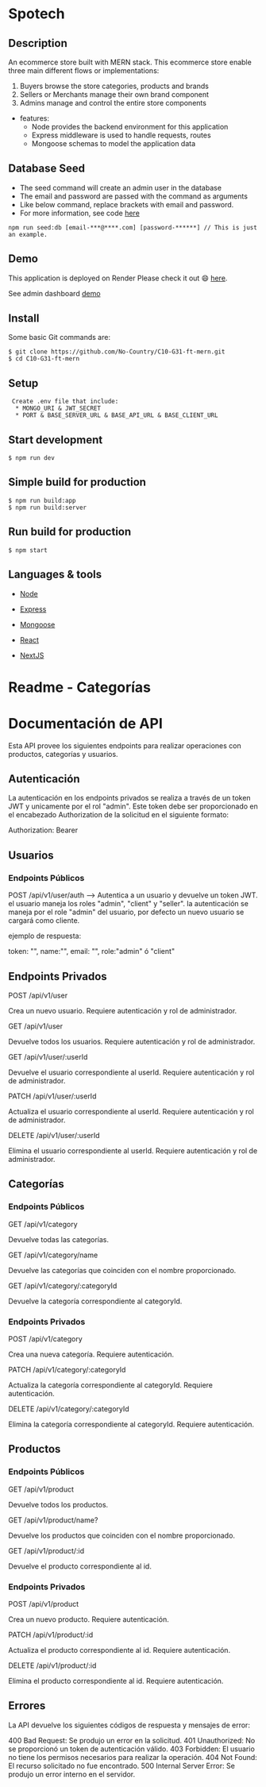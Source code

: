 
# Spotech

## Description

An ecommerce store built with MERN stack. This ecommerce store enable three main different flows or implementations:

1. Buyers browse the store categories, products and brands
2. Sellers or Merchants manage their own brand component
3. Admins manage and control the entire store components 


* features:
  * Node provides the backend environment for this application
  * Express middleware is used to handle requests, routes
  * Mongoose schemas to model the application data


## Database Seed

* The seed command will create an admin user in the database
* The email and password are passed with the command as arguments
* Like below command, replace brackets with email and password. 
* For more information, see code [here](server/utils/seed.js)

```
npm run seed:db [email-***@****.com] [password-******] // This is just an example.
```

## Demo

This application is deployed on Render Please check it out :smile: [here](link).

See admin dashboard [demo](link)

## Install

Some basic Git commands are:

```
$ git clone https://github.com/No-Country/C10-G31-ft-mern.git
$ cd C10-G31-ft-mern
```

## Setup

```
 Create .env file that include:
  * MONGO_URI & JWT_SECRET
  * PORT & BASE_SERVER_URL & BASE_API_URL & BASE_CLIENT_URL
```

## Start development

```
$ npm run dev
```

## Simple build for production

```
$ npm run build:app
$ npm run build:server
```

## Run build for production

```
$ npm start
```


## Languages & tools

- [Node](https://nodejs.org/en/)

- [Express](https://expressjs.com/)

- [Mongoose](https://mongoosejs.com/)

- [React](https://reactjs.org/)

- [NextJS](https://nextjs.org/)



# Readme - Categorías
# Documentación de API

Esta API provee los siguientes endpoints para realizar operaciones con productos, categorías y usuarios.

## Autenticación
La autenticación en los endpoints privados se realiza a través de un token JWT y unicamente por el rol "admin". Este token debe ser proporcionado en el encabezado Authorization de la solicitud en el siguiente formato:

Authorization: Bearer <token>

## Usuarios

### Endpoints Públicos
POST /api/v1/user/auth --> Autentica a un usuario y devuelve un token JWT. el usuario maneja los roles "admin", "client" y "seller". la autenticación se maneja por el role "admin" del usuario, por defecto un nuevo usuario se cargará como cliente.

ejemplo de respuesta: 

token: "",
name:"",
email: "",
role:"admin" ó "client"
## Endpoints Privados

POST /api/v1/user

Crea un nuevo usuario. Requiere autenticación y rol de administrador.

GET /api/v1/user

Devuelve todos los usuarios. Requiere autenticación y rol de administrador.

GET /api/v1/user/:userId

Devuelve el usuario correspondiente al userId. Requiere autenticación y rol de administrador.

PATCH /api/v1/user/:userId

Actualiza el usuario correspondiente al userId. Requiere autenticación y rol de administrador.

DELETE /api/v1/user/:userId

Elimina el usuario correspondiente al userId. Requiere autenticación y rol de administrador.

## Categorías
### Endpoints Públicos

GET /api/v1/category

Devuelve todas las categorías.

GET /api/v1/category/name

Devuelve las categorías que coinciden con el nombre proporcionado.

GET /api/v1/category/:categoryId

Devuelve la categoría correspondiente al categoryId.

### Endpoints Privados

POST /api/v1/category

Crea una nueva categoría. Requiere autenticación.

PATCH /api/v1/category/:categoryId

Actualiza la categoría correspondiente al categoryId. Requiere autenticación.

DELETE /api/v1/category/:categoryId

Elimina la categoría correspondiente al categoryId. Requiere autenticación.

## Productos

### Endpoints Públicos

GET /api/v1/product

Devuelve todos los productos.

GET /api/v1/product/name?

Devuelve los productos que coinciden con el nombre proporcionado.

GET /api/v1/product/:id

Devuelve el producto correspondiente al id.
### Endpoints Privados

POST /api/v1/product

Crea un nuevo producto. Requiere autenticación.

PATCH /api/v1/product/:id

Actualiza el producto correspondiente al id. Requiere autenticación.

DELETE /api/v1/product/:id

Elimina el producto correspondiente al id. Requiere autenticación.

## Errores
La API devuelve los siguientes códigos de respuesta y mensajes de error:

400 Bad Request: Se produjo un error en la solicitud.
401 Unauthorized: No se proporcionó un token de autenticación válido.
403 Forbidden: El usuario no tiene los permisos necesarios para realizar la operación.
404 Not Found: El recurso solicitado no fue encontrado.
500 Internal Server Error: Se produjo un error interno en el servidor.